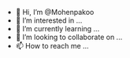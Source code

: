 - 👋 Hi, I’m @Mohenpakoo
- 👀 I’m interested in ...
- 🌱 I’m currently learning ...
- 💞️ I’m looking to collaborate on ...
- 📫 How to reach me ...

<!---
Mohenpakoo/Mohenpakoo is a ✨ special ✨ repository because its `README.md` (this file) appears on your GitHub profile.
You can click the Preview link to take a look at your changes.
--->
